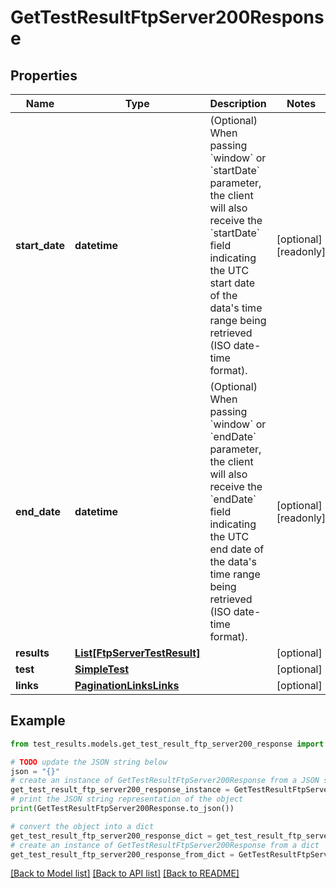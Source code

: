 # GetTestResultFtpServer200Response


## Properties

Name | Type | Description | Notes
------------ | ------------- | ------------- | -------------
**start_date** | **datetime** | (Optional) When passing &#x60;window&#x60; or &#x60;startDate&#x60; parameter,  the client will also receive the &#x60;startDate&#x60; field indicating the UTC start date of the data&#39;s time range being retrieved  (ISO date-time format). | [optional] [readonly] 
**end_date** | **datetime** | (Optional) When passing &#x60;window&#x60; or &#x60;endDate&#x60; parameter,  the client will also receive the &#x60;endDate&#x60; field indicating the UTC end date of the data&#39;s time range being retrieved  (ISO date-time format). | [optional] [readonly] 
**results** | [**List[FtpServerTestResult]**](FtpServerTestResult.md) |  | [optional] 
**test** | [**SimpleTest**](SimpleTest.md) |  | [optional] 
**links** | [**PaginationLinksLinks**](PaginationLinksLinks.md) |  | [optional] 

## Example

```python
from test_results.models.get_test_result_ftp_server200_response import GetTestResultFtpServer200Response

# TODO update the JSON string below
json = "{}"
# create an instance of GetTestResultFtpServer200Response from a JSON string
get_test_result_ftp_server200_response_instance = GetTestResultFtpServer200Response.from_json(json)
# print the JSON string representation of the object
print(GetTestResultFtpServer200Response.to_json())

# convert the object into a dict
get_test_result_ftp_server200_response_dict = get_test_result_ftp_server200_response_instance.to_dict()
# create an instance of GetTestResultFtpServer200Response from a dict
get_test_result_ftp_server200_response_from_dict = GetTestResultFtpServer200Response.from_dict(get_test_result_ftp_server200_response_dict)
```
[[Back to Model list]](../README.md#documentation-for-models) [[Back to API list]](../README.md#documentation-for-api-endpoints) [[Back to README]](../README.md)


